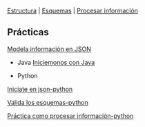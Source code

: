 [Estructura](./estructura.md)  |   [Esquemas](./esquemas.md)    |    [Procesar información](./python.md)

## Prácticas
[Modela información en JSON](modelado/modelo.md)
  
* Java
[Iniciemonos con Java](chuck/java/tarea_desdecero.md)


* Python

[Iniciate en json-python](./chuck/chuck.md)

[Valida los esquemas-python](./starwars/starwars.md)

[Práctica como procesar información-python](./validacion/pesquemas.md)
